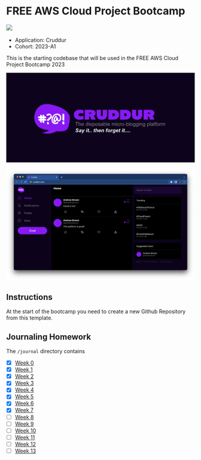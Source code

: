 # FREE AWS Cloud Project Bootcamp
<!---
useless badge
-->
![](https://codebuild.eu-south-1.amazonaws.com/badges?uuid=eyJlbmNyeXB0ZWREYXRhIjoieVBjKzBMdzRlNTVBVnZ6SFl3ZUM4TEpsOU5LRGk2ZnUzR21OQWhFSnNYSmtKd2JYbTFmQ0VzMXpOaFN6ZGpTVEUydWVBM3hFc1BQL1l4QTUvekZCMW5rPSIsIml2UGFyYW1ldGVyU3BlYyI6IllvMTIrNnNhaUUxaG1ibmQiLCJtYXRlcmlhbFNldFNlcmlhbCI6MX0%3D&branch=main)
- Application: Cruddur
- Cohort: 2023-A1

This is the starting codebase that will be used in the FREE AWS Cloud Project Bootcamp 2023

![Cruddur Graphic](_docs/assets/cruddur-banner.jpg)

![Cruddur Screenshot](_docs/assets/cruddur-screenshot.png)

## Instructions

At the start of the bootcamp you need to create a new Github Repository from this template.

## Journaling Homework

The `/journal` directory contains

- [x] [Week 0](journal/week0.md)
- [x] [Week 1](journal/week1.md)
- [x] [Week 2](journal/week2.md)
- [x] [Week 3](journal/week3.md)
- [x] [Week 4](journal/week4.md)
- [x] [Week 5](journal/week5.md)
- [x] [Week 6](journal/week6.md)
- [x] [Week 7](journal/week7.md)
- [ ] [Week 8](journal/week8.md)
- [ ] [Week 9](journal/week9.md)
- [ ] [Week 10](journal/week10.md)
- [ ] [Week 11](journal/week11.md)
- [ ] [Week 12](journal/week12.md)
- [ ] [Week 13](journal/week13.md)
